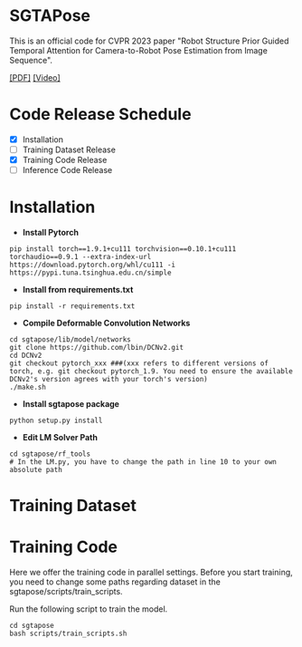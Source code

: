 # SGTAPose
This is an official code for CVPR 2023 paper "Robot Structure Prior Guided Temporal Attention for Camera-to-Robot Pose
Estimation from Image Sequence".

[\[PDF\]](https://arxiv.org/pdf/2307.12106.pdf) [\[Video\]](https://www.youtube.com/watch?v=5fQp-yBubZs&t=12s)
# Code Release Schedule
- [x] Installation
- [ ] Training Dataset Release
- [x] Training Code Release
- [ ] Inference Code Release

# Installation
* **Install Pytorch**
```
pip install torch==1.9.1+cu111 torchvision==0.10.1+cu111 torchaudio==0.9.1 --extra-index-url https://download.pytorch.org/whl/cu111 -i https://pypi.tuna.tsinghua.edu.cn/simple
```
* **Install from requirements.txt**
```
pip install -r requirements.txt
```
* **Compile Deformable Convolution Networks**
```
cd sgtapose/lib/model/networks
git clone https://github.com/lbin/DCNv2.git
cd DCNv2
git checkout pytorch_xxx ###(xxx refers to different versions of torch, e.g. git checkout pytorch_1.9. You need to ensure the available DCNv2's version agrees with your torch's version)
./make.sh
```
* **Install sgtapose package**
```
python setup.py install
```
* **Edit LM Solver Path**
```
cd sgtapose/rf_tools
# In the LM.py, you have to change the path in line 10 to your own absolute path
```

# Training Dataset

# Training Code
Here we offer the training code in parallel settings. Before you start training, you need to change some paths regarding dataset in the sgtapose/scripts/train_scripts.

Run the following script to train the model.
```
cd sgtapose
bash scripts/train_scripts.sh
```
